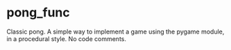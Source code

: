 # pong_func
Classic pong. A simple way to implement a game using the pygame module, in a procedural style. No code comments.
